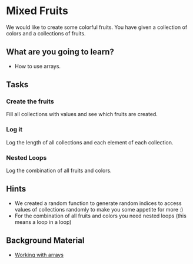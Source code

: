 # Mixed Fruits

We would like to create some colorful fruits. You have given a collection of colors and a collections of fruits.

## What are you going to learn?

* How to use arrays.

## Tasks

### Create the fruits
Fill all collections with values and see which fruits are created.

### Log it
Log the length of all collections and each element of each collection.

### Nested Loops
Log the combination of all fruits and colors.


## Hints
* We created a random function to generate random indices to access values of collections randomly to make you some appetite for more :)
* For the combination of all fruits and colors you need nested loops (this means a loop in a loop)

## Background Material

* [Working with arrays](https://www.digitalocean.com/community/tutorials/understanding-arrays-in-javascript)
